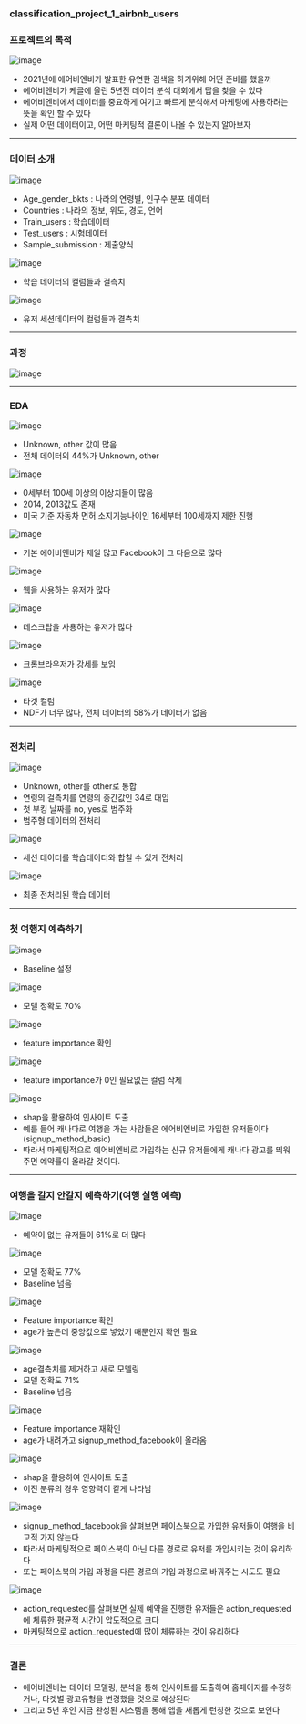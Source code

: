 ### classification_project_1_airbnb_users

### 프로젝트의 목적
![image](https://user-images.githubusercontent.com/79970424/126503823-2bc179f6-7366-498b-90b1-8962e8d042d7.png)
- 2021년에 에어비엔비가 발표한 유연한 검색을 하기위해 어떤 준비를 했을까
- 에어비엔비가 케글에 올린 5년전 데이터 분석 대회에서 답을 찾을 수 있다
- 에어비엔비에서 데이터를 중요하게 여기고 빠르게 분석해서 마케팅에 사용하려는 뜻을 확인 할 수 있다
- 실제 어떤 데이터이고, 어떤 마케팅적 결론이 나올 수 있는지 알아보자
---
### 데이터 소개
![image](https://user-images.githubusercontent.com/79970424/126504318-2c2a446e-0d00-41cd-be77-505f7f8cc4f1.png)
- Age_gender_bkts : 나라의 연령별, 인구수 분포 데이터
- Countries : 나라의 정보, 위도, 경도, 언어
- Train_users : 학습데이터
- Test_users : 시험데이터
- Sample_submission : 제출양식

![image](https://user-images.githubusercontent.com/79970424/126504608-62eead36-5742-49f2-90ad-dd4ce6f7fc2b.png)
- 학습 데이터의 컬럼들과 결측치

![image](https://user-images.githubusercontent.com/79970424/126504755-361e879b-b73c-4cd8-a675-bcbcf966f265.png)
- 유저 세션데이터의 컬럼들과 결측치
---

### 과정
![image](https://user-images.githubusercontent.com/79970424/126505215-dc46dda1-14aa-45e6-8886-67bd73faf325.png)

---

### EDA
![image](https://user-images.githubusercontent.com/79970424/126505320-0e466cda-1c7f-4bb9-a042-b941a9d96579.png)
- Unknown, other 값이 많음
- 전체 데이터의 44%가 Unknown, other

![image](https://user-images.githubusercontent.com/79970424/126505457-a0e2739b-1c4c-4e80-8cec-cc5f4fe2c3cf.png)
- 0세부터 100세 이상의 이상치들이 많음
- 2014, 2013값도 존재
- 미국 기준 자동차 면허 소지기능나이인 16세부터 100세까지 제한 진행

![image](https://user-images.githubusercontent.com/79970424/126505739-73874c45-5c35-4d8f-af85-672fe9ad1aed.png)
- 기본 에어비엔비가 제일 많고 Facebook이 그 다음으로 많다

![image](https://user-images.githubusercontent.com/79970424/126505846-6e87213f-faa4-43b2-9b44-b0963261c825.png)
- 웹을 사용하는 유저가 많다

![image](https://user-images.githubusercontent.com/79970424/126505896-9c978c6b-cd79-4976-a6b5-7f1cc82cf817.png)
- 데스크탑을 사용하는 유저가 많다

![image](https://user-images.githubusercontent.com/79970424/126505941-6843547d-9010-497a-a57e-902faf5a5887.png)
- 크롬브라우저가 강세를 보임

![image](https://user-images.githubusercontent.com/79970424/126506013-dc49dfa3-a0e7-40a6-af84-04f87af2c230.png)
- 타겟 컬럼
- NDF가 너무 많다, 전체 데이터의 58%가 데이터가 없음
---

### 전처리
![image](https://user-images.githubusercontent.com/79970424/126506247-064fa92a-d3c5-4b29-b9f6-20cefba7d47b.png)
- Unknown, other를 other로 통합
- 연령의 걸측치를 연령의 중간값인 34로 대입
- 첫 부킹 날짜를 no, yes로 범주화
- 범주형 데이터의 전처리

![image](https://user-images.githubusercontent.com/79970424/126506414-766502fc-cad5-4427-8bc7-0ac1e09e0b2b.png)
- 세션 데이터를 학습데이터와 합칠 수 있게 전처리

![image](https://user-images.githubusercontent.com/79970424/126506944-3806ee5d-6b82-46c8-9479-a266897340af.png)
- 최종 전처리된 학습 데이터

---
### 첫 여행지 예측하기
![image](https://user-images.githubusercontent.com/79970424/126507452-097e9e3c-b2aa-4cb1-bfcd-2b632755b472.png)
- Baseline 설정

![image](https://user-images.githubusercontent.com/79970424/126507588-ebd41944-a7c3-4ea5-978a-7e0cabd54e92.png)
- 모델 정확도 70%

![image](https://user-images.githubusercontent.com/79970424/126507654-f719bee8-60d7-4444-a122-00f8d0e97d1b.png)
- feature importance 확인

![image](https://user-images.githubusercontent.com/79970424/126507688-899d342c-50d7-45b4-8033-2f01d8586847.png)
- feature importance가 0인 필요없는 컬럼 삭제

![image](https://user-images.githubusercontent.com/79970424/126507820-0f1a840a-fa7c-4b2e-9cdf-8e1a5c5ead3f.png)
- shap을 활용하여 인사이트 도출
- 예를 들어 캐나다로 여행을 가는 사람들은 에어비엔비로 가입한 유저들이다(signup_method_basic)
- 따라서 마케팅적으로 에어비엔비로 가입하는 신규 유저들에게 캐나다 광고를 띄워주면 예약률이 올라갈 것이다.

---
### 여행을 갈지 안갈지 예측하기(여행 실행 예측)
![image](https://user-images.githubusercontent.com/79970424/126508174-bb14761e-ad65-40d2-b777-818bd9f50761.png)
- 예약이 없는 유저들이 61%로 더 많다

![image](https://user-images.githubusercontent.com/79970424/126508271-cd451815-c4d6-46d3-a165-1421b4dd204c.png)
- 모델 정확도 77%
- Baseline 넘음

![image](https://user-images.githubusercontent.com/79970424/126508347-df6f8021-e641-4063-986c-94cc3970cd33.png)
- Feature importance 확인
- age가 높은데 중앙값으로 넣었기 때문인지 확인 필요

![image](https://user-images.githubusercontent.com/79970424/126508431-7e5eaace-273a-4627-b7cd-a1fe32185801.png)
- age결측치를 제거하고 새로 모델링
- 모델 정확도 71%
- Baseline 넘음

![image](https://user-images.githubusercontent.com/79970424/126508524-ceadcfd6-56f2-4006-8f0a-b90f87e56b13.png)
- Feature importance 재확인
- age가 내려가고 signup_method_facebook이 올라옴

![image](https://user-images.githubusercontent.com/79970424/126508602-99465811-5c2a-462f-bbd1-c7528344ac0a.png)
- shap을 활용하여 인사이트 도출
- 이진 분류의 경우 영향력이 같게 나타남

![image](https://user-images.githubusercontent.com/79970424/126508693-ae7f3413-b964-48ed-8afb-79ad575893a7.png)
- signup_method_facebook을 살펴보면 페이스북으로 가입한 유저들이 여행을 비교적 가지 않는다
- 따라서 마케팅적으로 페이스북이 아닌 다른 경로로 유저를 가입시키는 것이 유리하다
- 또는 페이스북의 가입 과정을 다른 경로의 가입 과정으로 바꿔주는 시도도 필요

![image](https://user-images.githubusercontent.com/79970424/126508962-90973b41-5753-4980-9557-3822015fae5b.png)
- action_requested를 살펴보면 실제 예약을 진행한 유저들은 action_requested에 체류한 평균적 시간이 압도적으로 크다
- 마케팅적으로 action_requested에 많이 체류하는 것이 유리하다

---
### 결론
- 에어비엔비는 데이터 모델링, 분석을 통해 인사이트를 도출하여 홈페이지를 수정하거나, 타겟별 광고유형을 변경했을 것으로 예상된다
- 그리고 5년 후인 지금 완성된 시스템을 통해 앱을 새롭게 런칭한 것으로 보인다
